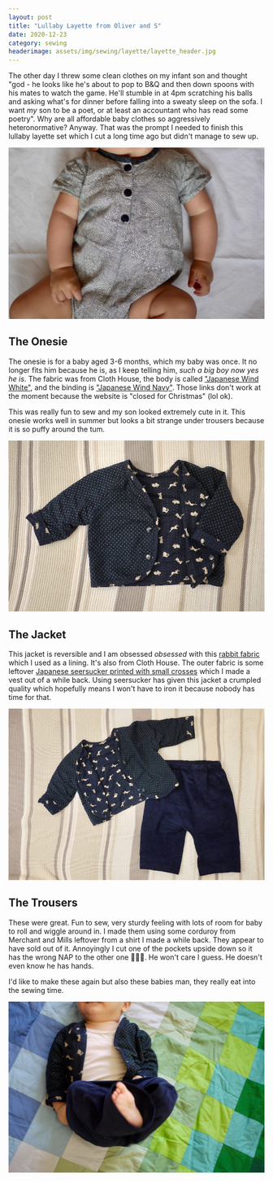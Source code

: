 ```yaml
---
layout: post
title: "Lullaby Layette from Oliver and S"
date: 2020-12-23
category: sewing
headerimage: assets/img/sewing/layette/layette_header.jpg
---
```


The other day I threw some clean clothes on my infant son and thought "god - he looks like he's about to pop to B&Q and then down spoons with his mates to watch the game. He'll stumble in at 4pm scratching his balls and asking what's for dinner before falling into a sweaty sleep on the sofa. I want *my* son to be a poet, or at least an accountant who has read some poetry". Why are all affordable baby clothes so aggressively heteronormative? Anyway. That was the prompt I needed to finish this lullaby layette set which I cut a long time ago but didn't manage to sew up.

![Onesie](/assets/img/sewing/layette/onesie.jpg)

## The Onesie
The onesie is for a baby aged 3-6 months, which my baby was once. It no longer fits him because he is, as I keep telling him, _such a big boy now yes he is_. The fabric was from Cloth House, the body is called ["Japanese Wind White"](https://www.clothhouse.com/cotton-prints-stripes-checks/japanese-wind), and the binding is ["Japanese Wind Navy"](https://www.clothhouse.com/cotton-prints-stripes-checks/japanese-wind-navy). Those links don't work at the moment because the website is "closed for Christmas" (lol ok).

This was really fun to sew and my son looked extremely cute in it. This onesie works well in summer but looks a bit strange under trousers because it is so puffy around the tum.

![Jacket](/assets/img/sewing/layette/jacket.jpg)

## The Jacket
This jacket is reversible and I am obsessed _obsessed_ with this [rabbit fabric](https://www.clothhouse.com/cotton-prints-stripes-checks/japanese-small-rabbit-blue) which I used as a lining. It's also from Cloth House. The outer fabric is some leftover [Japanese seersucker printed with small crosses](https://merchantandmills.com/store/cloth/tottorri-cross/) which I made a vest out of a while back. Using seersucker has given this jacket a crumpled quality which hopefully means I won't have to iron it because nobody has time for that.


![trousers and top](/assets/img/sewing/layette/trousers_and_top.jpg)

## The Trousers
These were great. Fun to sew, very sturdy feeling with lots of room for baby to roll and wiggle around in. I made them using some corduroy from Merchant and Mills leftover from a shirt I made a while back. They appear to have sold out of it. Annoyingly I cut one of the pockets upside down so it has the wrong NAP to the other one 🤦🏻‍♀️. He won't care I guess. He doesn't even know he has hands.

I'd like to make these again but also these babies man, they really eat into the sewing time.

![Baby outfit](/assets/img/sewing/layette/front_view.jpg)
